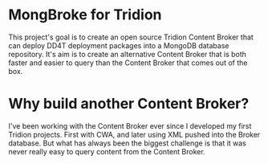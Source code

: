 # MongBroke for Tridion
This project's goal is to create an open source Tridion Content Broker that can deploy DD4T deployment packages into a MongoDB database repository. 
It's aim is to create an alternative Content Broker that is both faster and easier to query than the Content Broker that comes out of the box.  

# Why build another Content Broker?
I've been working with the Content Broker ever since I developed my first Tridion projects. First with CWA, and later using XML pushed into the Broker database. 
But what has always been the biggest challenge is that it was never really easy to query content from the Content Broker.
